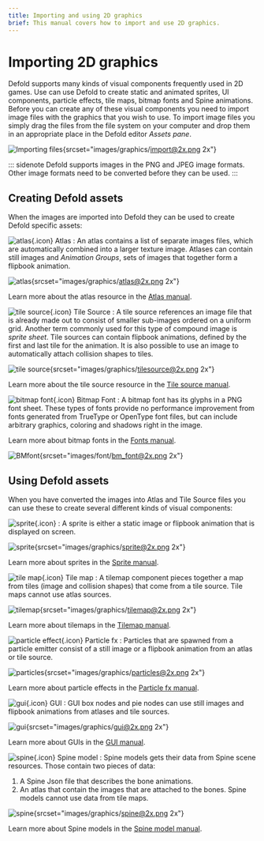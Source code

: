 ```yaml
---
title: Importing and using 2D graphics
brief: This manual covers how to import and use 2D graphics.
---
```


# Importing 2D graphics

Defold supports many kinds of visual components frequently used in 2D games. Use can use Defold to create static and animated sprites, UI components, particle effects, tile maps, bitmap fonts and Spine animations. Before you can create any of these visual components you need to import image files with the graphics that you wish to use. To import image files you simply drag the files from the file system on your computer and drop them in an appropriate place in the Defold editor *Assets pane*.

![Importing files](images/graphics/import.png){srcset="images/graphics/import@2x.png 2x"}

::: sidenote
Defold supports images in the PNG and JPEG image formats. Other image formats need to be converted before they can be used.
:::


## Creating Defold assets

When the images are imported into Defold they can be used to create Defold specific assets:

![atlas](images/icons/atlas.png){.icon} Atlas
: An atlas contains a list of separate images files, which are automatically combined into a larger texture image. Atlases can contain still images and *Animation Groups*, sets of images that together form a flipbook animation.

  ![atlas](images/graphics/atlas.png){srcset="images/graphics/atlas@2x.png 2x"}

Learn more about the atlas resource in the [Atlas manual](/manuals/atlas).

![tile source](images/icons/tilesource.png){.icon} Tile Source
: A tile source references an image file that is already made out to consist of smaller sub-images ordered on a uniform grid. Another term commonly used for this type of compound image is _sprite sheet_. Tile sources can contain flipbook animations, defined by the first and last tile for the animation. It is also possible to use an image to automatically attach collision shapes to tiles.

  ![tile source](images/graphics/tilesource.png){srcset="images/graphics/tilesource@2x.png 2x"}

Learn more about the tile source resource in the [Tile source manual](/manuals/tilesource).

![bitmap font](images/icons/font.png){.icon} Bitmap Font
: A bitmap font has its glyphs in a PNG font sheet. These types of fonts provide no performance improvement from fonts generated from TrueType or OpenType font files, but can include arbitrary graphics, coloring and shadows right in the image.

Learn more about bitmap fonts in the [Fonts manual](/manuals/font/#bitmap-bmfonts).

  ![BMfont](images/font/bm_font.png){srcset="images/font/bm_font@2x.png 2x"}


## Using Defold assets

When you have converted the images into Atlas and Tile Source files you can use these to create several different kinds of visual components:

![sprite](images/icons/sprite.png){.icon}
: A sprite is either a static image or flipbook animation that is displayed on screen.

  ![sprite](images/graphics/sprite.png){srcset="images/graphics/sprite@2x.png 2x"}

Learn more about sprites in the [Sprite manual](/manuals/sprite).

![tile map](images/icons/tilemap.png){.icon} Tile map
: A tilemap component pieces together a map from tiles (image and collision shapes) that come from a tile source. Tile maps cannot use atlas sources.

  ![tilemap](images/graphics/tilemap.png){srcset="images/graphics/tilemap@2x.png 2x"}

Learn more about tilemaps in the [Tilemap manual](/manuals/tilemap).

![particle effect](images/icons/particlefx.png){.icon} Particle fx
: Particles that are spawned from a particle emitter consist of a still image or a flipbook animation from an atlas or tile source.

  ![particles](images/graphics/particles.png){srcset="images/graphics/particles@2x.png 2x"}

Learn more about particle effects in the [Particle fx manual](/manuals/particlefx).

![gui](images/icons/gui.png){.icon} GUI
: GUI box nodes and pie nodes can use still images and flipbook animations from atlases and tile sources.

  ![gui](images/graphics/gui.png){srcset="images/graphics/gui@2x.png 2x"}

Learn more about GUIs in the [GUI manual](/manuals/gui).

![spine](images/icons/spine-model.png){.icon} Spine model
: Spine models gets their data from Spine scene resources. Those contain two pieces of data:

  1. A Spine Json file that describes the bone animations.
  2. An atlas that contain the images that are attached to the bones. Spine models cannot use data from tile maps.

  ![spine](images/graphics/spine.png){srcset="images/graphics/spine@2x.png 2x"}

Learn more about Spine models in the [Spine model manual](/manuals/spinemodel).
